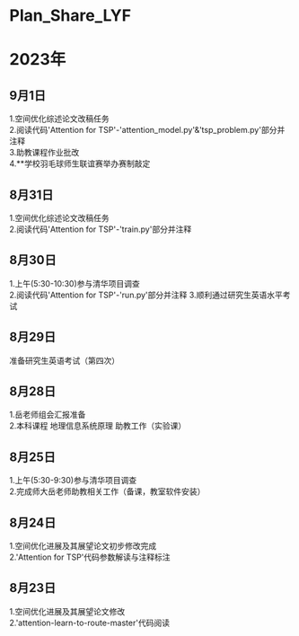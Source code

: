 # Plan_Share_LYF
# 2023年
## 9月1日
1.空间优化综述论文改稿任务<br>
2.阅读代码'Attention for TSP'-'attention_model.py'&'tsp_problem.py'部分并注释<br>
3.助教课程作业批改<br>
4.**学校羽毛球师生联谊赛举办赛制敲定
## 8月31日
1.空间优化综述论文改稿任务<br>
2.阅读代码'Attention for TSP'-'train.py'部分并注释
## 8月30日
1.上午(5:30-10:30)参与清华项目调查<br>
2.阅读代码'Attention for TSP'-'run.py'部分并注释
3.顺利通过研究生英语水平考试
## 8月29日
准备研究生英语考试（第四次）
## 8月28日
1.岳老师组会汇报准备<br>
2.本科课程 地理信息系统原理 助教工作（实验课）
## 8月25日
1.上午(5:30-9:30)参与清华项目调查<br>
2.完成师大岳老师助教相关工作（备课，教室软件安装）
## 8月24日
1.空间优化进展及其展望论文初步修改完成<br>
2.'Attention for TSP'代码参数解读与注释标注
## 8月23日
1.空间优化进展及其展望论文修改<br>
2.'attention-learn-to-route-master'代码阅读
